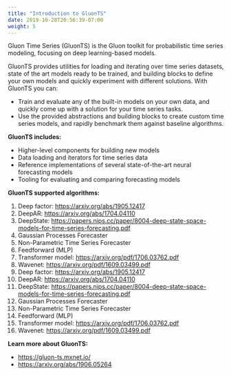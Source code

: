 ```yaml
---
title: "Introduction to GluonTS"
date: 2019-10-28T20:56:39-07:00
weight: 5
---
```


Gluon Time Series (GluonTS) is the Gluon toolkit for probabilistic time series modeling, focusing on deep learning-based models.

GluonTS provides utilities for loading and iterating over time series datasets, state of the art models ready to be trained, and building blocks to define your own models and quickly experiment with different solutions. With GluonTS you can:

* Train and evaluate any of the built-in models on your own data, and quickly come up with a solution for your time series tasks.
* Use the provided abstractions and building blocks to create custom time series models, and rapidly benchmark them against baseline algorithms.

**GluonTS includes:**

* Higher-level components for building new models
* Data loading and iterators for time series data
* Reference implementations of several state-of-the-art neural forecasting models
* Tooling for evaluating and comparing forecasting models

**GluonTS supported algorithms:**

1. Deep factor: https://arxiv.org/abs/1905.12417
1. DeepAR: https://arxiv.org/abs/1704.04110
1. DeepState: https://papers.nips.cc/paper/8004-deep-state-space-models-for-time-series-forecasting.pdf
1. Gaussian Processes Forecaster
1. Non-Parametric Time Series Forecaster
1. Feedforward (MLP)
1. Transformer model: https://arxiv.org/pdf/1706.03762.pdf
1. Wavenet: https://arxiv.org/pdf/1609.03499.pdf
1. Deep factor: https://arxiv.org/abs/1905.12417
1. DeepAR: https://arxiv.org/abs/1704.04110
1. DeepState: https://papers.nips.cc/paper/8004-deep-state-space-models-for-time-series-forecasting.pdf
1. Gaussian Processes Forecaster
1. Non-Parametric Time Series Forecaster
1. Feedforward (MLP)
1. Transformer model: https://arxiv.org/pdf/1706.03762.pdf
1. Wavenet: https://arxiv.org/pdf/1609.03499.pdf

**Learn more about GluonTS:**

* https://gluon-ts.mxnet.io/
* https://arxiv.org/abs/1906.05264
